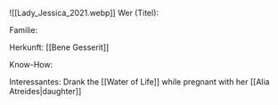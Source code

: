 ![[Lady_Jessica_2021.webp]]
Wer (Titel):

Familie:

Herkunft: [[Bene Gesserit]] 

Know-How:

Interessantes: Drank the [[Water of Life]] while pregnant with her [[Alia Atreides|daughter]]

